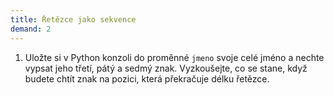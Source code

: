 ```yaml
---
title: Řetězce jako sekvence
demand: 2
---
```


1. Uložte si v Python konzoli do proměnné `jmeno` svoje celé jméno a nechte vypsat jeho třetí, pátý a sedmý znak. Vyzkoušejte, co se stane, když budete chtít znak na pozici, která překračuje délku řetězce.
